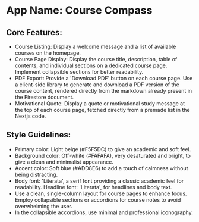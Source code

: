 # **App Name**: Course Compass

## Core Features:

- Course Listing: Display a welcome message and a list of available courses on the homepage.
- Course Page Display: Display the course title, description, table of contents, and individual sections on a dedicated course page. Implement collapsible sections for better readability.
- PDF Export: Provide a 'Download PDF' button on each course page.  Use a client-side library to generate and download a PDF version of the course content, rendered directly from the markdown already present in the Firestore document.
- Motivational Quote: Display a quote or motivational study message at the top of each course page, fetched directly from a premade list in the Nextjs code.

## Style Guidelines:

- Primary color: Light beige (#F5F5DC) to give an academic and soft feel.
- Background color: Off-white (#FAFAFA), very desaturated and bright, to give a clean and minimalist appearance.
- Accent color: Soft blue (#ADD8E6) to add a touch of calmness without being distracting.
- Body font: 'Literata', a serif font providing a classic academic feel for readability. Headline font: 'Literata', for headlines and body text.
- Use a clean, single-column layout for course pages to enhance focus. Employ collapsible sections or accordions for course notes to avoid overwhelming the user.
- In the collapsible accordions, use minimal and professional iconography.